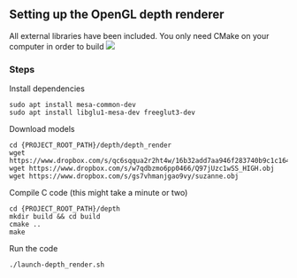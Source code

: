 ## Setting up the OpenGL depth renderer
All external libraries have been included. You only need CMake on your computer in order to build
![](https://github.com/fxia22/realenv/blob/depth_render/misc/depth_render.png)

### Steps

Install dependencies
```shell
sudo apt install mesa-common-dev
sudo apt install libglu1-mesa-dev freeglut3-dev
```

Download models
```shell
cd {PROJECT_ROOT_PATH}/depth/depth_render
wget https://www.dropbox.com/s/qc6sqqua2r2ht4w/16b32add7aa946f283740b9c1c1646c0.obj
wget https://www.dropbox.com/s/w7qdbzmo6pp0466/Q97jUzc1wSS_HIGH.obj
wget https://www.dropbox.com/s/gs7vhmanjgao9vy/suzanne.obj
```

Compile C code (this might take a minute or two)
```shell
cd {PROJECT_ROOT_PATH}/depth
mkdir build && cd build
cmake ..
make
```

Run the code
```
./launch-depth_render.sh
```

